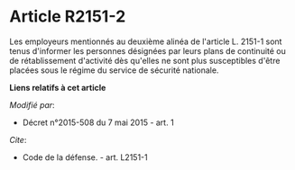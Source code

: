 # Article R2151-2

Les employeurs mentionnés au deuxième alinéa de l'article L. 2151-1 sont tenus d'informer les personnes désignées par leurs
plans de continuité ou de rétablissement d'activité dès qu'elles ne sont plus susceptibles d'être placées sous le régime du
service de sécurité nationale.

**Liens relatifs à cet article**

_Modifié par_:

  - Décret n°2015-508 du 7 mai 2015 - art. 1

_Cite_:

  - Code de la défense. - art. L2151-1
